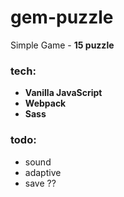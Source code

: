 # gem-puzzle

Simple Game - **15 puzzle**

### tech:

- **Vanilla JavaScript**
- **Webpack**
- **Sass**

### todo:

- sound
- adaptive
- save ??
